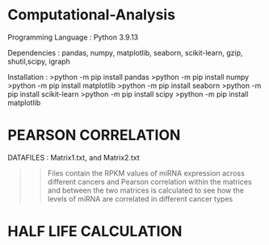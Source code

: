 # Computational-Analysis

Programming Language : Python 3.9.13


Dependencies : pandas, numpy, matplotlib, seaborn, scikit-learn, gzip, shutil,scipy, igraph


Installation : >python -m pip install pandas
               >python -m pip install numpy
               >python -m pip install matplotlib
               >python -m pip install seaborn
               >python -m pip install scikit-learn
               >python -m pip install scipy 
               >python -m pip install matplotlib
                      
                      
                     
# **PEARSON CORRELATION**
DATAFILES : Matrix1.txt, and Matrix2.txt 
>>Files contain the RPKM values of miRNA expression across different cancers and Pearson correlation within the matrices and between the two matrices is calculated to see how the levels of miRNA are correlated in different cancer types

# **HALF LIFE CALCULATION**
